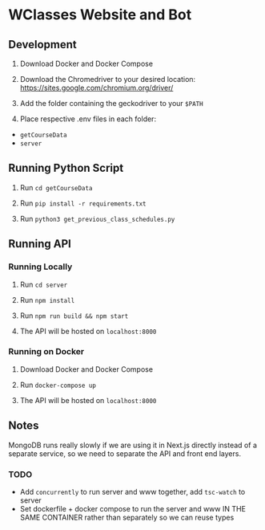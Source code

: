# WClasses Website and Bot

## Development

1. Download Docker and Docker Compose

2. Download the Chromedriver to your desired location: https://sites.google.com/chromium.org/driver/

3. Add the folder containing the geckodriver to your `$PATH`

4. Place respective .env files in each folder:
- `getCourseData`
- `server`

## Running Python Script

1. Run `cd getCourseData`

2. Run `pip install -r requirements.txt`

3. Run `python3 get_previous_class_schedules.py`

## Running API

### Running Locally
1. Run `cd server`

2. Run `npm install`

3. Run `npm run build && npm start`

4. The API will be hosted on `localhost:8000`

### Running on Docker

1. Download Docker and Docker Compose

2. Run `docker-compose up`

3. The API will be hosted on `localhost:8000`

## Notes

MongoDB runs really slowly if we are using it in Next.js directly instead of a separate service, so we need to separate the API and front end layers.

### TODO
- Add `concurrently` to run server and www together, add `tsc-watch` to server
- Set dockerfile + docker compose to run the server and www IN THE SAME CONTAINER rather than separately so we can reuse types


